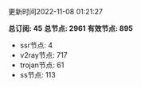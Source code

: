 更新时间2022-11-08 01:21:27

**总订阅: 45**
**总节点: 2961**
**有效节点: 895**
- ssr节点: 4
- v2ray节点: 717
- trojan节点: 61
- ss节点: 113
